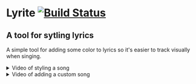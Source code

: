 # Lyrite [![Build Status](https://travis-ci.org/kevinkace/lyrite.svg?branch=master)](https://travis-ci.org/kevinkace/lyrite)
## A tool for sytling lyrics

A simple tool for adding some color to lyrics so it's easier to track visually when singing.

<details>
<summary>
Video of styling a song
</summary>
![demo](https://rawgit.com/kevinkace/lyrite/master/demo-SLTS.gif)
</details>

<details>
<summary>
Video of adding a custom song
</summary>
![demo](https://rawgit.com/kevinkace/lyrite/master/demo-custom.gif)
</details>
